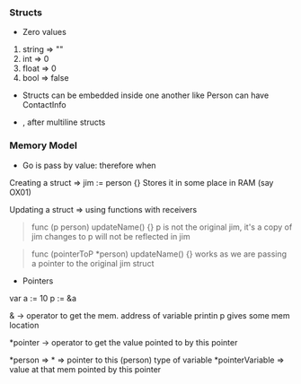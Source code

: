 ### Structs

* Zero values

1. string => ""
2. int => 0
3. float => 0
4. bool => false


* Structs can be embedded inside one another like
Person can have ContactInfo

* , after multiline structs

### Memory Model
* Go is pass by value: therefore when

Creating a struct => jim := person {}
Stores it in some place in RAM (say OX01)

Updating a struct => using functions with receivers
> func (p person) updateName() {}
p is not the original jim, it's a copy of jim 
changes to p will not be reflected in jim

> func (pointerToP *person) updateName() {}
works as we are passing a pointer to the original jim struct

* Pointers 

var a := 10
p := &a

& -> operator to get the mem. address of variable
printin p gives some mem location

*pointer -> operator to get the value pointed to by this pointer


*person => *<type> => pointer to this (person) type of variable
*pointerVariable => value at that mem pointed by this pointer

